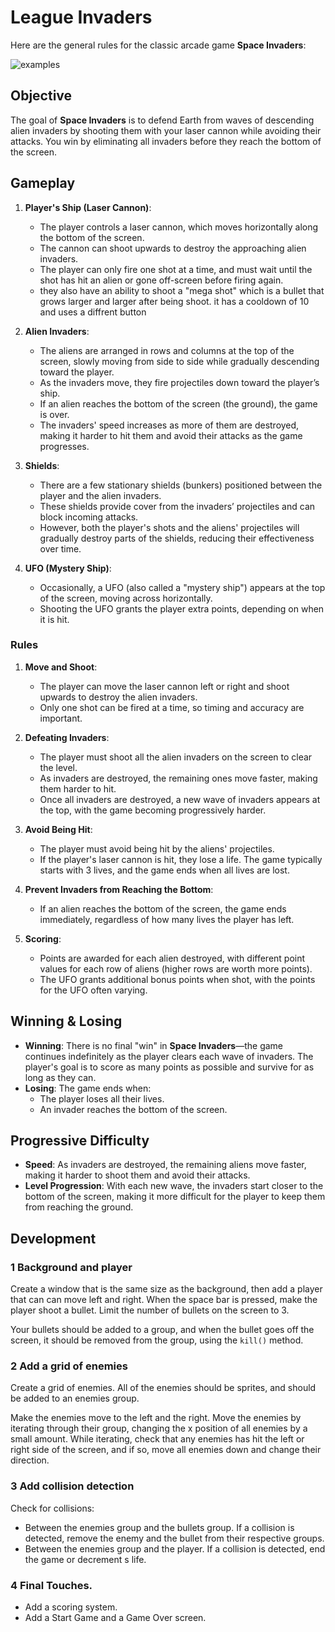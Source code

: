 # League Invaders

Here are the general rules for the classic arcade game **Space Invaders**:

![examples](https://i.ytimg.com/vi/-QaA3ElrOAE/maxresdefault.jpg)

## Objective

The goal of **Space Invaders** is to defend Earth from waves of descending alien invaders by shooting them with your laser cannon while avoiding their attacks. You win by eliminating all invaders before they reach the bottom of the screen.

## Gameplay

1. **Player's Ship (Laser Cannon)**: 
   - The player controls a laser cannon, which moves horizontally along the bottom of the screen. 
   - The cannon can shoot upwards to destroy the approaching alien invaders.
   - The player can only fire one shot at a time, and must wait until the shot has hit an alien or gone off-screen before firing again.
   - they also have an ability to shoot a "mega shot" which is a bullet that grows larger and larger after being shoot. it has a cooldown of 10 and uses a diffrent button

2. **Alien Invaders**: 
   - The aliens are arranged in rows and columns at the top of the screen, slowly moving from side to side while gradually descending toward the player.
   - As the invaders move, they fire projectiles down toward the player’s ship.
   - If an alien reaches the bottom of the screen (the ground), the game is over.
   - The invaders' speed increases as more of them are destroyed, making it harder to hit them and avoid their attacks as the game progresses.

3. **Shields**:
   - There are a few stationary shields (bunkers) positioned between the player and the alien invaders.
   - These shields provide cover from the invaders’ projectiles and can block incoming attacks.
   - However, both the player's shots and the aliens' projectiles will gradually destroy parts of the shields, reducing their effectiveness over time.

4. **UFO (Mystery Ship)**: 
   - Occasionally, a UFO (also called a "mystery ship") appears at the top of the screen, moving across horizontally.
   - Shooting the UFO grants the player extra points, depending on when it is hit.

### Rules

1. **Move and Shoot**:
   - The player can move the laser cannon left or right and shoot upwards to destroy the alien invaders.
   - Only one shot can be fired at a time, so timing and accuracy are important.

2. **Defeating Invaders**:
   - The player must shoot all the alien invaders on the screen to clear the level.
   - As invaders are destroyed, the remaining ones move faster, making them harder to hit.
   - Once all invaders are destroyed, a new wave of invaders appears at the top, with the game becoming progressively harder.

3. **Avoid Being Hit**:
   - The player must avoid being hit by the aliens' projectiles.
   - If the player's laser cannon is hit, they lose a life. The game typically starts with 3 lives, and the game ends when all lives are lost.

4. **Prevent Invaders from Reaching the Bottom**:
   - If an alien reaches the bottom of the screen, the game ends immediately, regardless of how many lives the player has left.
   
5. **Scoring**:
   - Points are awarded for each alien destroyed, with different point values for each row of aliens (higher rows are worth more points).
   - The UFO grants additional bonus points when shot, with the points for the UFO often varying.

## Winning & Losing

- **Winning**: There is no final "win" in **Space Invaders**—the game continues indefinitely as the player clears each wave of invaders. The player's goal is to score as many points as possible and survive for as long as they can.
- **Losing**: The game ends when:
   - The player loses all their lives.
   - An invader reaches the bottom of the screen.

## Progressive Difficulty

- **Speed**: As invaders are destroyed, the remaining aliens move faster, making it harder to shoot them and avoid their attacks.
- **Level Progression**: With each new wave, the invaders start closer to the bottom of the screen, making it more difficult for the player to keep them from reaching the ground.

## Development

### 1 Background and player

Create a window that is the same size as the background, then add a player that can
can move left and right. When the space bar is pressed, make the player shoot a
bullet. Limit the number of bullets on the screen to 3. 

Your bullets should be added to a group, and when the bullet goes off the screen,
it should be removed from the group, using the `kill()` method.


### 2 Add a grid of enemies

Create a grid of enemies. All of the enemies should be sprites, and should be
added to an enemies group. 

Make the enemies move to the left and the right. Move the enemies by iterating
through their group, changing the x position of all enemies by a small amount.
While iterating, check that any enemies has hit the left or right side of the
screen, and if so, move all enemies down and change their direction.

### 3 Add collision detection

Check for collisions: 

* Between the enemies group and the bullets group. If a collision is detected,
  remove the enemy and the bullet from their respective groups.
* Between the enemies group and the player. If a collision is detected, end the
  game or decrement s life. 


### 4 Final Touches. 

* Add a scoring system.
* Add a Start Game and a Game Over screen.

